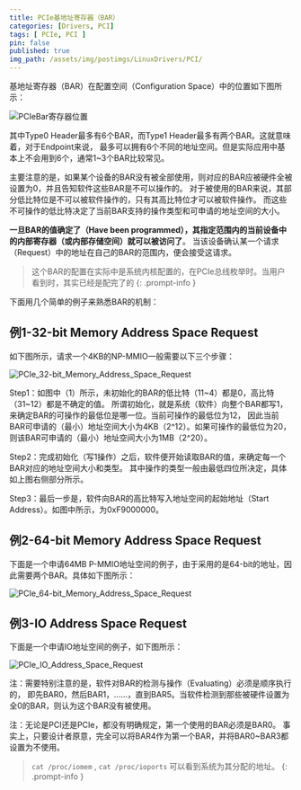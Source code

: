 ```yaml
---
title: PCIe基地址寄存器（BAR）
categories: [Drivers, PCI]
tags: [ PCIe, PCI ]
pin: false
published: true
img_path: /assets/img/postimgs/LinuxDrivers/PCI/
---
```



基地址寄存器（BAR）在配置空间（Configuration Space）中的位置如下图所示：

![PCIeBar寄存器位置](PCIeBar寄存器位置.png)


其中Type0 Header最多有6个BAR，而Type1 Header最多有两个BAR。这就意味着，对于Endpoint来说，
最多可以拥有6个不同的地址空间。但是实际应用中基本上不会用到6个，通常1~3个BAR比较常见。

主要注意的是，如果某个设备的BAR没有被全部使用，则对应的BAR应被硬件全被设置为0，并且告知软件这些BAR是不可以操作的。
对于被使用的BAR来说，其部分低比特位是不可以被软件操作的，只有其高比特位才可以被软件操作。
而这些不可操作的低比特决定了当前BAR支持的操作类型和可申请的地址空间的大小。

**一旦BAR的值确定了（Have been programmed），其指定范围内的当前设备中的内部寄存器（或内部存储空间）就可以被访问了**。
当该设备确认某一个请求（Request）中的地址在自己的BAR的范围内，便会接受这请求。

> 这个BAR的配置在实际中是系统内核配置的，在PCIe总线枚举时。当用户看到时，其实已经是配完了的
{: .prompt-info }


下面用几个简单的例子来熟悉BAR的机制：
## 例1-32-bit Memory Address Space Request
   
如下图所示，请求一个4KB的NP-MMIO一般需要以下三个步骤：

![PCIe_32-bit_Memory_Address_Space_Request](PCIe_32-bit_Memory_Address_Space_Request.png)

Step1：如图中（1）所示，未初始化的BAR的低比特（11~4）都是0，高比特（31~12）都是不确定的值。
所谓初始化，就是系统（软件）向整个BAR都写1，来确定BAR的可操作的最低位是哪一位。当前可操作的最低位为12，
因此当前BAR可申请的（最小）地址空间大小为4KB（2^12）。如果可操作的最低位为20，则该BAR可申请的（最小）地址空间大小为1MB（2^20）。

Step2：完成初始化（写1操作）之后，软件便开始读取BAR的值，来确定每一个BAR对应的地址空间大小和类型。
其中操作的类型一般由最低四位所决定，具体如上图右侧部分所示。

Step3：最后一步是，软件向BAR的高比特写入地址空间的起始地址（Start Address）。如图中所示，为0xF9000000。

## 例2-64-bit Memory Address Space Request

下面是一个申请64MB P-MMIO地址空间的例子，由于采用的是64-bit的地址，因此需要两个BAR。具体如下图所示：

![PCIe_64-bit_Memory_Address_Space_Request](PCIe_64-bit_Memory_Address_Space_Request.png)


## 例3-IO Address Space Request

下面是一个申请IO地址空间的例子，如下图所示：

![PCIe_IO_Address_Space_Request](PCIe_IO_Address_Space_Request.png)

注：需要特别注意的是，软件对BAR的检测与操作（Evaluating）必须是顺序执行的，
即先BAR0，然后BAR1，……，直到BAR5。当软件检测到那些被硬件设置为全0的BAR，则认为这个BAR没有被使用。

注：无论是PCI还是PCIe，都没有明确规定，第一个使用的BAR必须是BAR0。
事实上，只要设计者原意，完全可以将BAR4作为第一个BAR，并将BAR0~BAR3都设置为不使用。


> `cat /proc/iomem` , `cat /proc/ioports` 可以看到系统为其分配的地址。
{: .prompt-info }


